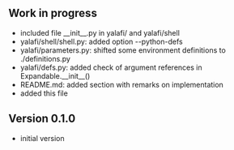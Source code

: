 Work in progress
----------------
- included file \_\_init\_\_.py in yalafi/ and yalafi/shell
- yalafi/shell/shell.py: added option --python-defs
- yalafi/parameters.py: shifted some environment definitions
  to ./definitions.py
- yalafi/defs.py: added check of argument references in
  Expandable.\_\_init\_\_()
- README.md: added section with remarks on implementation
- added this file

Version 0.1.0
-------------
- initial version

